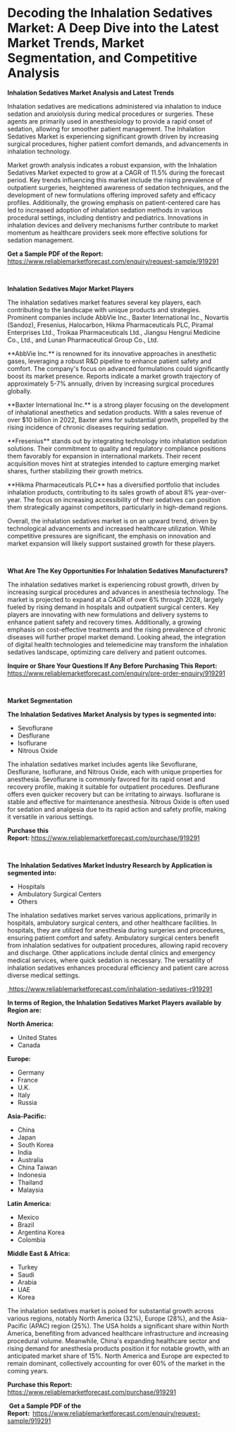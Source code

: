 <p><h1>Decoding the Inhalation Sedatives Market: A Deep Dive into the Latest Market Trends, Market Segmentation, and Competitive Analysis</h1></p><p><strong>Inhalation Sedatives Market Analysis and Latest Trends</strong></p>
<p><p>Inhalation sedatives are medications administered via inhalation to induce sedation and anxiolysis during medical procedures or surgeries. These agents are primarily used in anesthesiology to provide a rapid onset of sedation, allowing for smoother patient management. The Inhalation Sedatives Market is experiencing significant growth driven by increasing surgical procedures, higher patient comfort demands, and advancements in inhalation technology.</p><p>Market growth analysis indicates a robust expansion, with the Inhalation Sedatives Market expected to grow at a CAGR of 11.5% during the forecast period. Key trends influencing this market include the rising prevalence of outpatient surgeries, heightened awareness of sedation techniques, and the development of new formulations offering improved safety and efficacy profiles. Additionally, the growing emphasis on patient-centered care has led to increased adoption of inhalation sedation methods in various procedural settings, including dentistry and pediatrics. Innovations in inhalation devices and delivery mechanisms further contribute to market momentum as healthcare providers seek more effective solutions for sedation management.</p></p>
<p><strong>Get a Sample PDF of the Report:&nbsp;</strong> <a href="https://www.reliablemarketforecast.com/enquiry/request-sample/919291?utm_campaign=3118&utm_medium=2&utm_source=Github&utm_content=ia&utm_term=18042025&utm_id=inhalation-sedatives">https://www.reliablemarketforecast.com/enquiry/request-sample/919291</a></p>
<p>&nbsp;</p>
<p><strong>Inhalation Sedatives Major Market Players</strong></p>
<p><p>The inhalation sedatives market features several key players, each contributing to the landscape with unique products and strategies. Prominent companies include AbbVie Inc., Baxter International Inc., Novartis (Sandoz), Fresenius, Halocarbon, Hikma Pharmaceuticals PLC, Piramal Enterprises Ltd., Troikaa Pharmaceuticals Ltd., Jiangsu Hengrui Medicine Co., Ltd., and Lunan Pharmaceutical Group Co., Ltd.</p><p>**AbbVie Inc.** is renowned for its innovative approaches in anesthetic gases, leveraging a robust R&D pipeline to enhance patient safety and comfort. The company's focus on advanced formulations could significantly boost its market presence. Reports indicate a market growth trajectory of approximately 5-7% annually, driven by increasing surgical procedures globally.</p><p>**Baxter International Inc.** is a strong player focusing on the development of inhalational anesthetics and sedation products. With a sales revenue of over $10 billion in 2022, Baxter aims for substantial growth, propelled by the rising incidence of chronic diseases requiring sedation.</p><p>**Fresenius** stands out by integrating technology into inhalation sedation solutions. Their commitment to quality and regulatory compliance positions them favorably for expansion in international markets. Their recent acquisition moves hint at strategies intended to capture emerging market shares, further stabilizing their growth metrics.</p><p>**Hikma Pharmaceuticals PLC** has a diversified portfolio that includes inhalation products, contributing to its sales growth of about 8% year-over-year. The focus on increasing accessibility of their sedatives can position them strategically against competitors, particularly in high-demand regions.</p><p>Overall, the inhalation sedatives market is on an upward trend, driven by technological advancements and increased healthcare utilization. While competitive pressures are significant, the emphasis on innovation and market expansion will likely support sustained growth for these players.</p></p>
<p>&nbsp;</p>
<p><strong>What Are The Key Opportunities For Inhalation Sedatives Manufacturers?</strong></p>
<p><p>The inhalation sedatives market is experiencing robust growth, driven by increasing surgical procedures and advances in anesthesia technology. The market is projected to expand at a CAGR of over 6% through 2028, largely fueled by rising demand in hospitals and outpatient surgical centers. Key players are innovating with new formulations and delivery systems to enhance patient safety and recovery times. Additionally, a growing emphasis on cost-effective treatments and the rising prevalence of chronic diseases will further propel market demand. Looking ahead, the integration of digital health technologies and telemedicine may transform the inhalation sedatives landscape, optimizing care delivery and patient outcomes.</p></p>
<p><strong>Inquire or Share Your Questions If Any Before Purchasing This Report:</strong> <a href="https://www.reliablemarketforecast.com/enquiry/pre-order-enquiry/919291?utm_campaign=3118&utm_medium=2&utm_source=Github&utm_content=ia&utm_term=18042025&utm_id=inhalation-sedatives">https://www.reliablemarketforecast.com/enquiry/pre-order-enquiry/919291</a></p>
<p>&nbsp;</p>
<p><strong>Market Segmentation</strong></p>
<p><strong>The Inhalation Sedatives Market Analysis by types is segmented into:</strong></p>
<p><ul><li>Sevoflurane</li><li>Desflurane</li><li>Isoflurane</li><li>Nitrous Oxide</li></ul></p>
<p><p>The inhalation sedatives market includes agents like Sevoflurane, Desflurane, Isoflurane, and Nitrous Oxide, each with unique properties for anesthesia. Sevoflurane is commonly favored for its rapid onset and recovery profile, making it suitable for outpatient procedures. Desflurane offers even quicker recovery but can be irritating to airways. Isoflurane is stable and effective for maintenance anesthesia. Nitrous Oxide is often used for sedation and analgesia due to its rapid action and safety profile, making it versatile in various settings.</p></p>
<p><strong>Purchase this Report:&nbsp;</strong><a href="https://www.reliablemarketforecast.com/purchase/919291?utm_campaign=3118&utm_medium=2&utm_source=Github&utm_content=ia&utm_term=18042025&utm_id=inhalation-sedatives">https://www.reliablemarketforecast.com/purchase/919291</a></p>
<p>&nbsp;</p>
<p><strong>The Inhalation Sedatives Market Industry Research by Application is segmented into:</strong></p>
<p><ul><li>Hospitals</li><li>Ambulatory Surgical Centers</li><li>Others</li></ul></p>
<p><p>The inhalation sedatives market serves various applications, primarily in hospitals, ambulatory surgical centers, and other healthcare facilities. In hospitals, they are utilized for anesthesia during surgeries and procedures, ensuring patient comfort and safety. Ambulatory surgical centers benefit from inhalation sedatives for outpatient procedures, allowing rapid recovery and discharge. Other applications include dental clinics and emergency medical services, where quick sedation is necessary. The versatility of inhalation sedatives enhances procedural efficiency and patient care across diverse medical settings.</p></p>
<p><a href="https://www.reliablemarketforecast.com/inhalation-sedatives-r919291?utm_campaign=3118&utm_medium=2&utm_source=Github&utm_content=ia&utm_term=18042025&utm_id=inhalation-sedatives">&nbsp;https://www.reliablemarketforecast.com/inhalation-sedatives-r919291</a></p>
<p><strong>In terms of Region, the Inhalation Sedatives Market Players available by Region are:</strong></p>
<p>
    <p> <strong> North America: </strong>
        <ul>
            <li>United States</li>
            <li>Canada</li>
        </ul>
        </p> 
    <p> <strong> Europe: </strong>
        <ul>
            <li>Germany</li>
            <li>France</li>
            <li>U.K.</li>
            <li>Italy</li>
            <li>Russia</li>
        </ul>
        </p> 
    <p> <strong> Asia-Pacific: </strong>
        <ul>
            <li>China</li>
            <li>Japan</li>
            <li>South Korea</li>
            <li>India</li>
            <li>Australia</li>
            <li>China Taiwan</li>
            <li>Indonesia</li>
            <li>Thailand</li>
            <li>Malaysia</li>
        </ul>
        </p> 
    <p> <strong> Latin America: </strong>
        <ul>
            <li>Mexico</li>
            <li>Brazil</li>
            <li>Argentina Korea</li>
            <li>Colombia</li>
        </ul>
        </p> 
    <p> <strong> Middle East & Africa: </strong>
        <ul>
            <li>Turkey</li>
            <li>Saudi</li>
            <li>Arabia</li>
            <li>UAE</li>
            <li>Korea</li>
        </ul>
    </p>
    </p>
<p><p>The inhalation sedatives market is poised for substantial growth across various regions, notably North America (32%), Europe (28%), and the Asia-Pacific (APAC) region (25%). The USA holds a significant share within North America, benefiting from advanced healthcare infrastructure and increasing procedural volume. Meanwhile, China's expanding healthcare sector and rising demand for anesthesia products position it for notable growth, with an anticipated market share of 15%. North America and Europe are expected to remain dominant, collectively accounting for over 60% of the market in the coming years.</p></p>
<p><strong>Purchase this Report: </strong><a href="https://www.reliablemarketforecast.com/purchase/919291?utm_campaign=3118&utm_medium=2&utm_source=Github&utm_content=ia&utm_term=18042025&utm_id=inhalation-sedatives">https://www.reliablemarketforecast.com/purchase/919291</a></p>
<p>&nbsp;<strong>Get a Sample PDF of the Report:&nbsp;&nbsp;</strong><a href="https://www.reliablemarketforecast.com/enquiry/request-sample/919291?utm_campaign=3118&utm_medium=2&utm_source=Github&utm_content=ia&utm_term=18042025&utm_id=inhalation-sedatives">https://www.reliablemarketforecast.com/enquiry/request-sample/919291</a></p>
<p><strong></strong></p>
<p><p></p><p></p><p></p></p>